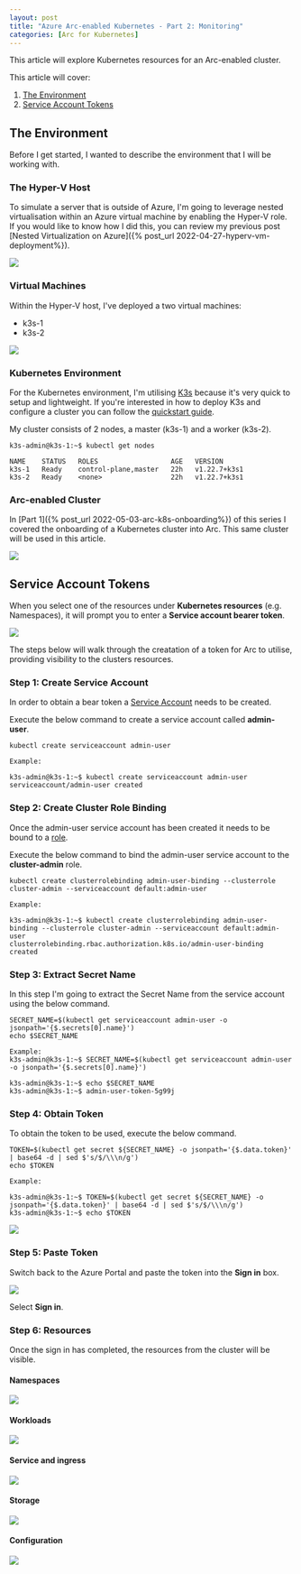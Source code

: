 ```yaml
---
layout: post
title: "Azure Arc-enabled Kubernetes - Part 2: Monitoring"
categories: [Arc for Kubernetes]
---
```

This article will explore Kubernetes resources for an Arc-enabled cluster.

This article will cover: 
1. [The Environment](#the-environment)
2. [Service Account Tokens](#service-account-tokens)

## The Environment

Before I get started, I wanted to describe the environment that I will be working with.

### The Hyper-V Host

To simulate a server that is outside of Azure, I'm going to leverage nested virtualisation within an Azure virtual machine by enabling the Hyper-V role. If you would like to know how I did this, you can review my previous post [Nested Virtualization on Azure]({% post_url 2022-04-27-hyperv-vm-deployment%}).

![](/docs/assets/images/2022-05-0-arc-k8s-onboarding/arc-hyperv-host.jpg)

### Virtual Machines

Within the Hyper-V host, I've deployed a two virtual machines:
- k3s-1
- k3s-2

![](/docs/assets/images/2022-05-04-arc-k8s-onboarding/arc-hyperv-guest-k3s.jpg)


### Kubernetes Environment

For the Kubernetes environment, I'm utilising [K3s](https://k3s.io/) because it's very quick to setup and lightweight. If you're interested in how to deploy K3s and configure a cluster you can follow the [quickstart guide](https://rancher.com/docs/k3s/latest/en/quick-start/).

My cluster consists of 2 nodes, a master (k3s-1) and a worker (k3s-2).

```
k3s-admin@k3s-1:~$ kubectl get nodes

NAME    STATUS   ROLES                  AGE   VERSION
k3s-1   Ready    control-plane,master   22h   v1.22.7+k3s1
k3s-2   Ready    <none>                 22h   v1.22.7+k3s1
```

### Arc-enabled Cluster

In [Part 1]({% post_url 2022-05-03-arc-k8s-onboarding%}) of this series I covered the onboarding of a Kubernetes cluster into Arc. This same cluster will be used in this article.

![](/docs/assets/images/2022-05-04-arc-k8s-resources/arc-k8s-cluster-overview.jpg)

## Service Account Tokens

When you select one of the resources under **Kubernetes resources** (e.g. Namespaces), it will prompt you to enter a **Service account bearer token**.

![](/docs/assets/images/2022-05-04-arc-k8s-resources/arc-k8s-resources-namespace-signin.jpg)

The steps below will walk through the creatation of a token for Arc to utilise, providing visibility to the clusters resources.

### Step 1: Create Service Account

In order to obtain a bear token a [Service Account](https://kubernetes.io/docs/reference/access-authn-authz/authentication/#service-account-tokens) needs to be created.

Execute the below command to create a service account called **admin-user**.

```
kubectl create serviceaccount admin-user

Example:

k3s-admin@k3s-1:~$ kubectl create serviceaccount admin-user
serviceaccount/admin-user created
```

### Step 2: Create Cluster Role Binding

Once the admin-user service account has been created it needs to be bound to a [role](https://kubernetes.io/docs/reference/access-authn-authz/rbac/#rolebinding-and-clusterrolebinding).

Execute the below command to bind the admin-user service account to the **cluster-admin** role.

```
kubectl create clusterrolebinding admin-user-binding --clusterrole cluster-admin --serviceaccount default:admin-user

Example:

k3s-admin@k3s-1:~$ kubectl create clusterrolebinding admin-user-binding --clusterrole cluster-admin --serviceaccount default:admin-user
clusterrolebinding.rbac.authorization.k8s.io/admin-user-binding created
```

### Step 3: Extract Secret Name

In this step I'm going to extract the Secret Name from the service account using the below command.

```
SECRET_NAME=$(kubectl get serviceaccount admin-user -o jsonpath='{$.secrets[0].name}')
echo $SECRET_NAME

Example:
k3s-admin@k3s-1:~$ SECRET_NAME=$(kubectl get serviceaccount admin-user -o jsonpath='{$.secrets[0].name}')

k3s-admin@k3s-1:~$ echo $SECRET_NAME
k3s-admin@k3s-1:~$ admin-user-token-5g99j

```

### Step 4: Obtain Token

To obtain the token to be used, execute the below command.

```
TOKEN=$(kubectl get secret ${SECRET_NAME} -o jsonpath='{$.data.token}' | base64 -d | sed $'s/$/\\\n/g')
echo $TOKEN

Example:

k3s-admin@k3s-1:~$ TOKEN=$(kubectl get secret ${SECRET_NAME} -o jsonpath='{$.data.token}' | base64 -d | sed $'s/$/\\\n/g')
k3s-admin@k3s-1:~$ echo $TOKEN
```
![](/docs/assets/images/2022-05-04-arc-k8s-resources/arc-k8s-resources-token.jpg)

### Step 5: Paste Token

Switch back to the Azure Portal and paste the token into the **Sign in** box.

![](/docs/assets/images/2022-05-04-arc-k8s-resources/arc-k8s-resources-token-paste.jpg)

Select **Sign in**.

### Step 6: Resources

Once the sign in has completed, the resources from the cluster will be visible.

#### Namespaces

![](/docs/assets/images/2022-05-04-arc-k8s-resources/arc-k8s-resources-namespace-resources.jpg)

#### Workloads

![](/docs/assets/images/2022-05-04-arc-k8s-resources/arc-k8s-resources-workloads.jpg)

#### Service and ingress

![](/docs/assets/images/2022-05-04-arc-k8s-resources/arc-k8s-resources-services.jpg)

#### Storage

![](/docs/assets/images/2022-05-04-arc-k8s-resources/arc-k8s-resources-storage.jpg)

#### Configuration

![](/docs/assets/images/2022-05-04-arc-k8s-resources/arc-k8s-resources-configuration.jpg)
